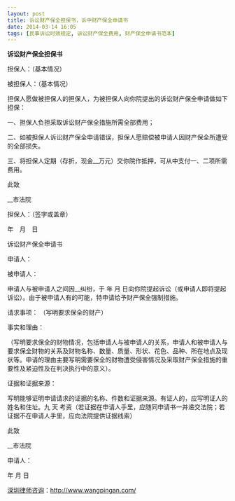 ```yaml
---
layout: post
title: 诉讼财产保全担保书，诉中财产保全申请书
date: 2014-03-14 16:05
tags: [民事诉讼时效规定, 诉讼财产保全费用, 财产保全申请书范本]
---
```

<strong>诉讼财产保全担保书</strong>

担保人：（基本情况）

被担保人：（基本情况）

担保人愿做被担保人的担保人，为被担保人向你院提出的诉讼财产保全申请做如下担保：

一、担保人负担采取诉讼财产保全措施所需全部费用；

二、如被担保人诉讼财产保全申请错误，担保人愿赔偿被申请人因财产保全所遭受的全部损失。

三、将担保人定期（存折，现金__万元）交你院作抵押，可从中支付一、二项所需费用。

此致

__市法院

担保人：（签字或盖章）

年　月　日

诉讼财产保全申请书

申请人：

被申请人：

申请人与被申请人之间因__纠纷，于 年 月 日向你院提起诉讼（或申请人即将提起诉讼）。由于被申请人有的可能，特申请给予财产保全强制措施。

请求事项： （写明要求保全的财产）

事实和理由：

（写明要求保全的财物情况，包括申请人与被申请人的关系，申请人和被申请人与要求保全财物的关系及财物名称、数量、质量、形状、花色、品种、所在地点及现状等。申请的理由主要写明需要保全的财物遭受侵害情况及采取财产保全措施的重要性及紧迫性及在判决执行中的意义）。

证据和证据来源：

写明能够证明申请请求的证据的名称、件数和证据来源。有证人的，应写明证人的姓名和住址。九 天 考资（若证据在申请人手里，应随同申请书一并递交法院；若证据不在申请人手里，应向法院提供证据线索）

此致

__市法院

申请人：

年 月 日

<a href="http://www.wangpingan.com/">深圳律师咨询</a>：<a href="http://www.wangpingan.com/">http://www.wangpingan.com/</a>


